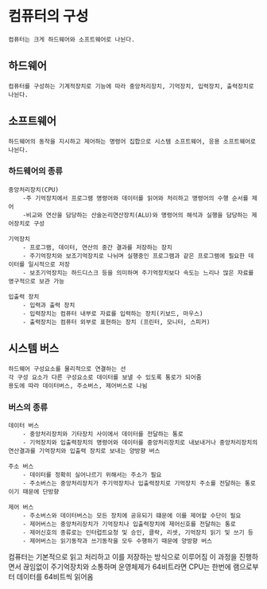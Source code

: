 # 컴퓨터의 구성
    컴퓨터는 크게 하드웨어와 소프트웨어로 나뉜다.

## 하드웨어
    컴퓨터를 구성하는 기계적장치로 기능에 따라 중앙처리장치, 기억장치, 입력장치, 출력장치로 나뉜다.

## 소프트웨어
    하드웨어의 동작을 지시하고 제어하는 명령어 집합으로 시스템 소프트웨어, 응용 소프트웨어로 나뉜다.

### 하드웨어의 종류
    중앙처리장치(CPU)
        -주 기억장치에서 프로그램 명령어와 데이터를 읽어와 처리하고 명령어의 수행 순서를 제어
        -비교와 연산을 담당하는 산술논리연산장치(ALU)와 명령어의 해석과 실행을 담당하는 제어장치로 구성

    기억장치
        - 프로그램, 데이터, 연산의 중간 결과를 저장하는 장치
        - 주기억장치와 보조기억장치로 나뉘며 실행중인 프로그램과 같은 프로그램에 필요한 데이터를 일시적으로 저장
        - 보조기억장치는 하드디스크 등을 의미하며 주기억장치보다 속도는 느리나 많은 자료를 영구적으로 보관 가능

    입출력 장치
        - 입력과 출력 장치
        - 입력장치는 컴퓨터 내부로 자료를 입력하는 장치(키보드, 마우스)
        - 출력장치는 컴퓨터 외부로 표현하는 장치 (프린터, 모니터, 스피커)

## 시스템 버스
    하드웨어 구성요소를 물리적으로 연결하는 선
    각 구성 요소가 다른 구성요소로 데이터를 보낼 수 있도록 통로가 되어줌
    용도에 따라 데이터버스, 주소버스, 제어버스로 나뉨

### 버스의 종류
    데이터 버스
        - 중앙처리장치와 기타장치 사이에서 데이터를 전달하는 통로
        - 기억장치와 입출력장치의 명령어와 데이터를 중앙처리장치로 내보내거나 중앙처리장치의 연산결과를 기억장치와 입출력 장치로 보내는 양방향 버스

    주소 버스
        - 데이터를 정확히 실어나르기 위해서는 주소가 필요
        - 주소버스는 중앙처리장치가 주기억장치나 입출력장치로 기억장치 주소를 전달하는 통로이기 때문에 단방향

    제어 버스
        - 주소버스와 데이터버스는 모든 장치에 공유되기 떄문에 이를 제어할 수단이 필요
        - 제어버스는 중앙처리장치가 기억장치나 입출력장치에 제어신호를 전달하는 통로
        - 제어신호의 종류로는 인터럽트요청 및 승인, 클락, 리셋, 기억장치 읽기 및 쓰기 등
        - 제어버스는 읽기동작과 쓰기동작을 모두 수행하기 때문에 양방향 버스


 컴퓨터는 기본적으로 읽고 처리하고 이를 저장하는 방식으로 이루어짐
 이 과정을 진행하면서 끊임없이 주기억장치와 소통하며 운영체제가 64비트라면 CPU는 한번에 램으로부터 데이터를 64비트씩 읽어옴

